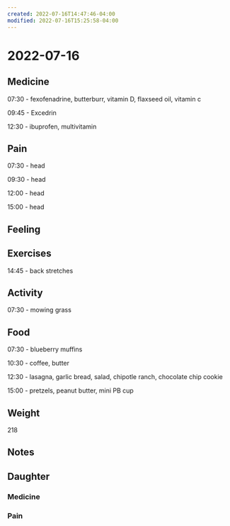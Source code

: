 ```yaml
---
created: 2022-07-16T14:47:46-04:00
modified: 2022-07-16T15:25:58-04:00
---
```


# 2022-07-16

## Medicine

07:30 - fexofenadrine, butterburr, vitamin D, flaxseed oil, vitamin c

09:45 - Excedrin

12:30 - ibuprofen, multivitamin 


## Pain

07:30 - head

09:30 - head

12:00 - head

15:00 - head


## Feeling


## Exercises

14:45 - back stretches 

## Activity

07:30 - mowing grass

## Food

07:30 - blueberry muffins

10:30 - coffee, butter 

12:30 - lasagna, garlic bread, salad, chipotle ranch, chocolate chip cookie 

15:00 - pretzels, peanut butter, mini PB cup

## Weight

218


## Notes


## Daughter


### Medicine


### Pain
